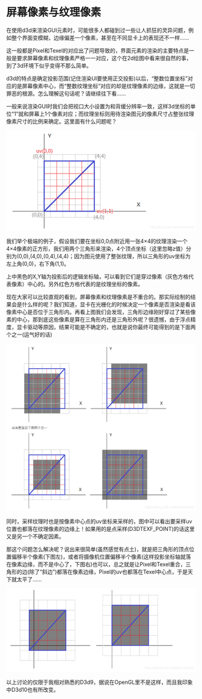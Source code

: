 # 屏幕像素与纹理像素

在使用d3d来渲染GUI元素时，可能很多人都碰到过一些让人抓狂的灵异问题，例如整个界面变模糊，边缘偏差一个像素，甚至在不同显卡上的表现还不一样……

这一般都是Pixel和Texel的对应出了问题导致的，界面元素的渲染的主要特点是一般是要求屏幕像素和纹理像素严格一一对应，这个在2d绘图中看来很自然的事，到了3d环境下似乎变得不那么简单。

d3d的特点是确定投影范围(记住渲染UI要使用正交投影)以后，“整数位置坐标”对应的是屏幕像素中心，而“整数纹理坐标”对应的却是纹理像素的边缘，这就是一切罪恶的根源。怎么理解这句话呢？请继续往下看……

一般来说渲染GUI时我们会把视口大小设置为和背缓分辨率一致，这样3d坐标的单位“1”就和屏幕上1个像素对应；而纹理坐标则用待渲染图元的像素尺寸占整张纹理像素尺寸的比例来确定。这里面有什么问题呢？

![img](.\q.png)

我们举个极端的例子，假设我们要在坐标0,0点附近用一张4×4的纹理渲染一个4×4像素的正方形，我们用两个三角形来渲染，4个顶点坐标（这里忽略z值）分别为(0,0),(4,0),(0,4),(4,4)；因为图元使用了整张纹理，所以三角形的uv坐标为左上角(0,0)，右下角(1,1)。

上中黑色的X,Y轴为投影后的逻辑坐标轴，可以看到它们是穿过像素（灰色方格代表像素）中心的。另外红色方格代表的是纹理坐标的像素。

现在大家可以比较直观的看到，屏幕像素和纹理像素是不重合的。那实际绘制的结果会是什么样的呢？我们知道，显卡在光栅化的时候决定一个像素是否渲染是看该像素中心是否位于三角形内。再看上图我们会发现，三角形边缘刚好穿过了某些像素的中心，那到底这些像素是算在三角形内还是三角形外呢？很遗憾，由于浮点精度，显卡驱动等原因，结果可能是不确定的，也就是说你最终可能得到的是下面两个之一(运气好的话)

 ![img](.\b.png)



同时，采样纹理时也是按像素中心点的uv坐标来采样的，图中可以看出要采样uv位置也都落在纹理像素的边缘上！如果用的是点采样(D3DTEXF_POINT)的话这里又是另一个不确定因素。

那这个问题怎么解决呢？说出来很简单(虽然感觉有点土)，就是把三角形的顶点位置偏移半个像素(下图左)，或者将摄像机位置偏移半个像素(这样投影坐标轴就落在像素边缘，而不是中心了，下图右)也可以，总之就是让Pixel和Texel重合，三角形的边(除了“斜边”)都落在像素边缘，Pixel的uv也都落在Texel中心点，于是天下就太平了……

![img](.\t.png)

以上讨论的仅限于我相对熟悉的D3d9，据说在OpenGL里不是这样，而且我印象中D3d10也有所改变。